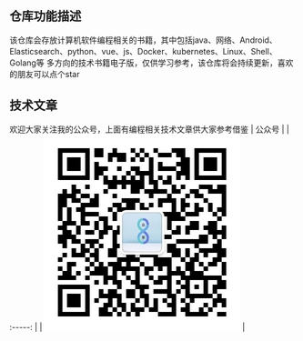## 仓库功能描述
该仓库会存放计算机软件编程相关的书籍，其中包括java、网络、Android、Elasticsearch、python、vue、js、Docker、kubernetes、Linux、Shell、Golang等
多方向的技术书籍电子版，仅供学习参考，该仓库将会持续更新，喜欢的朋友可以点个star
## 技术文章
欢迎大家关注我的公众号，上面有编程相关技术文章供大家参考借鉴
| 公众号 |
| :-----: |
| ![avatar](/images/众享周知.jpg) |
